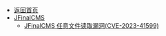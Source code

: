 - [返回首页](/)
- [JFinalCMS](JFinalCMS/)
  - [JFinalCMS 任意文件读取漏洞(CVE-2023-41599)](JFinalCMS/JFinalCMS%20任意文件读取漏洞(CVE-2023-41599).md)
